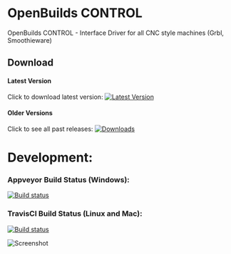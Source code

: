 # OpenBuilds CONTROL
OpenBuilds CONTROL - Interface Driver for all CNC style machines (Grbl, Smoothieware)

## Download

#### Latest Version
Click to download latest version:  [![Latest Version](https://img.shields.io/github/package-json/v/openbuilds/openbuilds-control.svg)](https://github.com/OpenBuilds/OpenBuilds-CONTROL/releases/latest)

#### Older Versions
Click to see all past releases:  [![Downloads](https://img.shields.io/github/downloads/openbuilds/sw-machine-drivers/total.svg)](https://github.com/OpenBuilds/OpenBuilds-CONTROL/releases) 

# Development:

### Appveyor Build Status (Windows):
[![Build status](https://ci.appveyor.com/api/projects/status/xykahsa94sj2vdwl/branch/master?svg=true)](https://ci.appveyor.com/project/openbuilds-engineer/sw-machine-drivers/branch/master)

### TravisCI Build Status (Linux and Mac):
[![Build status](https://travis-ci.org/OpenBuilds/OpenBuilds-CONTROL.svg?branch=master)](https://travis-ci.org/OpenBuilds/openbuilds-control)

![Screenshot](https://raw.githubusercontent.com/OpenBuilds/OpenBuilds-CONTROL/master/docs/control.PNG)
